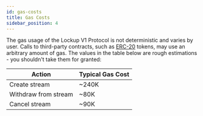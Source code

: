 ```yaml
---
id: gas-costs
title: Gas Costs
sidebar_position: 4
---
```


The gas usage of the Lockup V1 Protocol is not deterministic and varies by user. Calls to third-party contracts, such as
[ERC-20](https://eips.ethereum.org/EIPS/eip-20) tokens, may use an arbitrary amount of gas. The values in the table
below are rough estimations - you shouldn't take them for granted:

| Action               | Typical Gas Cost |
| -------------------- | ---------------- |
| Create stream        | ~240K            |
| Withdraw from stream | ~80K             |
| Cancel stream        | ~90K             |
